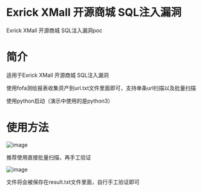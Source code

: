 # Exrick XMall 开源商城 SQL注入漏洞

Exrick XMall 开源商城 SQL注入漏洞poc

# 简介
适用于Exrick XMall 开源商城 SQL注入漏洞

使用fofa测绘报表收集资产到url.txt文件里面即可，支持单条url扫描以及批量扫描

使用python启动（演示中使用的是python3）

# 使用方法

![image](https://github.com/luse29/Exrick-XMall/assets/155654500/7c11dcee-3afd-4015-b01f-db398f3337b1)

推荐使用直接批量扫描，再手工验证

![image](https://github.com/luse29/Exrick-XMall/assets/155654500/6ba70e29-b779-43aa-9b5b-6f9539ab5ca5)

文件将会被保存在result.txt文件里面，自行手工验证即可
